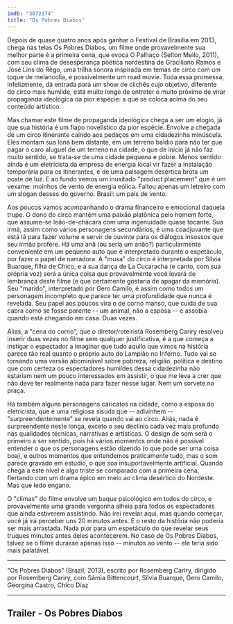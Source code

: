 ```yaml
---
imdb: "3072174"
title: "Os Pobres Diabos"
---
```

Depois de quase quatro anos após ganhar o Festival de Brasília em 2013, chega nas telas Os Pobres Diabos, um filme onde provavelmente sua melhor parte é a primeira cena, que evoca O Palhaço (Selton Mello, 2011), com seu clima de desesperança poética nordestina de Graciliano Ramos e José Lins do Rêgo, uma trilha sonora inspirada em temas de circo com um toque de melancolia, e possivelmente um road movie. Toda essa promessa, infelizmente, dá entrada para um show de clichês cujo objetivo, diferente do circo mais humilde, está muito longe de entreter e muito próximo de virar propaganda ideológica da pior espécie: a que se coloca acima do seu conteúdo artístico.

Mas chamar este filme de propaganda ideológica chega a ser um elogio, já que sua história é um fiapo novelístico da pior espécie. Envolve a chegada de um circo itinerante caindo aos pedaços em uma cidadezinha minúscula. Eles montam sua lona bem distante, em um terreno baldio para não ter que pagar o caro aluguel de um terreno na cidade, o que de início já não faz muito sentido, se trata-se de uma cidade pequena e pobre. Menos sentido ainda é um eletricista da empresa de energia local vir fazer a instalação temporária para os itinerantes, e de uma paisagem desértica brota um poste de luz. E ao fundo vemos um inusitado "product placement" que é um vexame: moinhos de vento de energia eólica. Faltou apenas um letreiro com um slogan desses do governo. Brasil: um país de vento.

Aos poucos vamos acompanhando o drama financeiro e emocional daquela trupe. O dono do circo mantém uma paixão platônica pelo homem forte, que assume-se leão-de-chácara com uma ingenuidade quase tocante. Sua irmã, assim como vários personagens secundários, é uma coadjuvante que está lá para fazer volume e servir de ouvinte para os diálogos insossos que seu irmão profere. Há uma anã (ou seria um anão?) particularmente conveniente em um pequeno auto que é interpretado durante o espetáculo, por fazer o papel de narradora. A "musa" do circo é interpretada por Sílvia Buarque, filha de Chico, e a sua dança de La Cucaracha (e canto, com sua própria voz) será a única coisa que provavelmente você levará de lembrança deste filme (e que certamente gostaria de apagar da memória). Seu "marido", interpretado por Gero Camilo, é assim como todos um personagem incompleto que parece ter uma profundidade que nunca é revelada. Seu papel aos poucos vira o de corno manso, que cuida de sua cabra como se fosse parente -- um animal, não a esposa -- e assobia quando está chegando em casa. Duas vezes.

Alias, a "cena do corno", que o diretor/roteirista Rosemberg Cariry resolveu inserir duas vezes no filme sem qualquer justificativa, é a que começa a instigar o espectador a imaginar que tudo aquilo que vimos na história parece tão real quanto o próprio auto do Lampião no Inferno. Tudo vai se tornando uma versão abominável sobre pobreza, religião, política e destino que com certeza os espectadores humildes dessa cidadezinha não estariam nem um pouco interessados em assistir, o que me leva a crer que não deve ter realmente nada para fazer nesse lugar. Nem um sorvete na praça.

Há também alguns personagens caricatos na cidade, como a esposa do eletricista, que é uma religiosa sisuda que -- adivinhem -- "surpreendentemente" se revela quando vai ao circo. Aliás, nada é surpreendente neste longa, exceto o seu declínio cada vez mais profundo nas qualidades técnicas, narrativas e artísticas. O design de som será o primeiro a ser sentido, pois há vários momentos onde não é possível entender o que os personagens estão dizendo (o que pode ser uma coisa boa), e outros momentos que entendemos praticamente tudo, mas o som parece gravado em estúdio, o que soa insuportavelmente artificial. Quando chega a este nível é algo triste se comparado com a primeira cena, flertando com um drama épico em meio ao clima desértico do Nordeste. Mas que ledo engano.

O "clímax" do filme envolve um baque psicológico em todos do circo, e provavelmente uma grande vergonha alheia para todos os espectadores que ainda estiverem assistindo. Não irei revelar aqui, mas quando começar, você já irá perceber uns 20 minutos antes. E o resto da história não poderia ser mais arrastada. Nada pior para um espetáculo do que revelar seus truques minutos antes deles acontecerem. No caso de Os Pobres Diabos, talvez se o filme durasse apenas isso -- minutos ao vento -- ele teria sido mais palatável.

<hr>"Os Pobres Diabos" (Brazil, 2013), escrito por Rosemberg Cariry, dirigido por Rosemberg Cariry, com Sâmia Bittencourt, Sílvia Buarque, Gero Camilo, Georgina Castro, Chico Díaz<hr>

<h2>Trailer - Os Pobres Diabos<h2>
